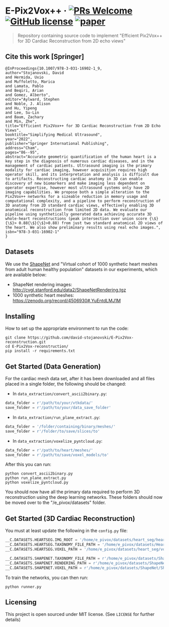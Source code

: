 # E-Pix2Vox++ &middot; [![PRs Welcome](https://img.shields.io/badge/PRs-welcome-brightgreen.svg?style=flat-square)](http://makeapullrequest.com) [![GitHub license](https://img.shields.io/badge/license-MIT-blue.svg?style=flat-square)](https://github.com/your/your-project/blob/master/LICENSE) [![paper](https://img.shields.io/badge/arXiv-Paper-<COLOR>.svg)](https://doi.org/10.48550/arxiv.2207.13424)
> Repository containing source code to implement "Efficient Pix2Vox++ for 3D Cardiac Reconstruction from 2D echo views"


## Cite this work [Springer]
```
@InProceedings{10.1007/978-3-031-16902-1_9,
author="Stojanovski, David
and Hermida, Uxio
and Muffoletto, Marica
and Lamata, Pablo
and Beqiri, Arian
and Gomez, Alberto",
editor="Aylward, Stephen
and Noble, J. Alison
and Hu, Yipeng
and Lee, Su-Lin
and Baum, Zachary
and Min, Zhe",
title="Efficient Pix2Vox++ for 3D Cardiac Reconstruction from 2D Echo Views",
booktitle="Simplifying Medical Ultrasound",
year="2022",
publisher="Springer International Publishing",
address="Cham",
pages="86--95",
abstract="Accurate geometric quantification of the human heart is a key step in the diagnosis of numerous cardiac diseases, and in the management of cardiac patients. Ultrasound imaging is the primary modality for cardiac imaging, however acquisition requires high operator skill, and its interpretation and analysis is difficult due to artifacts. Reconstructing cardiac anatomy in 3D can enable discovery of new biomarkers and make imaging less dependent on operator expertise, however most ultrasound systems only have 2D imaging capabilities. We propose both a simple alteration to the Pix2Vox++ networks for a sizeable reduction in memory usage and computational complexity, and a pipeline to perform reconstruction of 3D anatomy from 2D standard cardiac views, effectively enabling 3D anatomical reconstruction from limited 2D data. We evaluate our pipeline using synthetically generated data achieving accurate 3D whole-heart reconstructions (peak intersection over union score {\$}{\$}> 0.88{\$}{\$}>0.88) from just two standard anatomical 2D views of the heart. We also show preliminary results using real echo images.",
isbn="978-3-031-16902-1"
}

```

## Datasets

We use the [ShapeNet](https://www.shapenet.org/) and "Virtual cohort of 1000 synthetic heart meshes from adult human healthy population" datasets in our experiments, which are available below:

- ShapeNet rendering images: http://cvgl.stanford.edu/data2/ShapeNetRendering.tgz
- 1000 synthetic heart meshes: https://zenodo.org/record/4506930#.YuEntdLMJ1M



## Installing 
How to set up the appropriate environment to run the code:

```shell
git clone https://github.com/david-stojanovski/E-Pix2Vox-reconstruction.git
cd E-Pix2Vox-reconstruction/
pip install -r requirements.txt
```


## Get Started (Data Generation)
For the cardiac mesh data set, after it has been downloaded and all files placed in a single folder, the following 
should be changed:

- In `data_extraction/convert_ascii2binary.py`:
```python
data_folder = r'/path/to/your/vtkdata/'
save_folder = r'/path/to/your/data_save_folder'
```

- In `data_extraction/run_plane_extract.py`:
```python
data_folder = '/folder/containing/binary/meshes/'
save_folder = r'/folder/to/save/slices/to'
```

- In `data_extraction/voxelize_pyntcloud.py`:
```python
data_folder = r'/path/to/heart/meshes/'
save_folder = r'/path/to/save/voxel_models/to'
```

After this you can run:
```shell
python convert_ascii2binary.py
python run_plane_extract.py
python voxelize_pyntcloud.py
```

You should now have all the primary data required to perform 3D reconstruction using the deep learning networks. 
These folders should now be moved over to the "/e_pivox/datasets" folder.

## Get Started (3D Cardiac Reconstruction)
You must at least update the following in the `config.py` file:

```python
__C.DATASETS.HEARTSEG.IMG_ROOT = '/home/e_pivox/datasets/heart_seg/heart_render'
__C.DATASETS.HEARTSEG.TAXONOMY_FILE_PATH = '/home/e_pivox/datasets/HeartSeg.json'
__C.DATASETS.HEARTSEG.VOXEL_PATH = '/home/e_pivox/datasets/heart_seg/voxel_volumes/%s/%s/model.npy'

__C.DATASETS.SHAPENET.TAXONOMY_FILE_PATH = r'/home/e_pivox/datasets/ShapeNet.json'
__C.DATASETS.SHAPENET.RENDERING_PATH = r'/home/e_pivox/datasets/ShapeNet/ShapeNetRendering/%s/%s/rendering/%02d.png'
__C.DATASETS.SHAPENET.VOXEL_PATH = r'/home/e_pivox/datasets/ShapeNet/ShapeNetVox32/%s/%s/model.binvox'
```

To train the networks, you can then run:

```shell
python runner.py
```

## Licensing
This project is open sourced under MIT license. (See `LICENSE` for further details)
